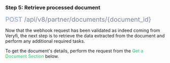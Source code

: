 ### Step 5: Retrieve processed document

<span style="color: #8B99EE;font-size: 20px">POST</span><span style="color: #7D819E;font-size: 20px"> /api/v8/partner/documents/{document_id}</span>

Now that the webhook request has been validated as indeed coming from Veryfi, the next step is to retrieve the data extracted from the document and perform any additional required tasks.

To get the document's details, perform the request from the  <span style="color: #22CF6D"> Get a Document Section </span> below.

